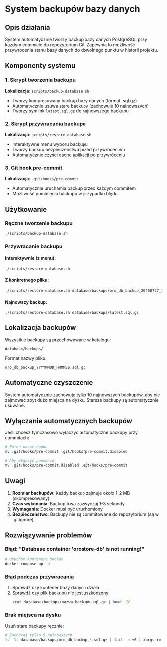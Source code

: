 # System backupów bazy danych

## Opis działania

System automatycznie tworzy backup bazy danych PostgreSQL przy każdym commicie do repozytorium Git. Zapewnia to możliwość przywrócenia stanu bazy danych do dowolnego punktu w historii projektu.

## Komponenty systemu

### 1. Skrypt tworzenia backupu
**Lokalizacja**: `scripts/backup-database.sh`

- Tworzy kompresowany backup bazy danych (format .sql.gz)
- Automatycznie usuwa stare backupy (zachowuje 10 najnowszych)
- Tworzy symlink `latest.sql.gz` do najnowszego backupu

### 2. Skrypt przywracania backupu
**Lokalizacja**: `scripts/restore-database.sh`

- Interaktywne menu wyboru backupu
- Tworzy backup bezpieczeństwa przed przywróceniem
- Automatycznie czyści cache aplikacji po przywróceniu

### 3. Git hook pre-commit
**Lokalizacja**: `.git/hooks/pre-commit`

- Automatycznie uruchamia backup przed każdym commitem
- Możliwość pominięcia backupu w przypadku błędu

## Użytkowanie

### Ręczne tworzenie backupu
```bash
./scripts/backup-database.sh
```

### Przywracanie backupu

#### Interaktywnie (z menu):
```bash
./scripts/restore-database.sh
```

#### Z konkretnego pliku:
```bash
./scripts/restore-database.sh database/backups/oro_db_backup_20250727_185553.sql.gz
```

#### Najnowszy backup:
```bash
./scripts/restore-database.sh database/backups/latest.sql.gz
```

## Lokalizacja backupów

Wszystkie backupy są przechowywane w katalogu:
```
database/backups/
```

Format nazwy pliku:
```
oro_db_backup_YYYYMMDD_HHMMSS.sql.gz
```

## Automatyczne czyszczenie

System automatycznie zachowuje tylko 10 najnowszych backupów, aby nie zajmować zbyt dużo miejsca na dysku. Starsze backupy są automatycznie usuwane.

## Wyłączanie automatycznych backupów

Jeśli chcesz tymczasowo wyłączyć automatyczne backupy przy commitach:

```bash
# Zmień nazwę hooka
mv .git/hooks/pre-commit .git/hooks/pre-commit.disabled

# Aby włączyć ponownie
mv .git/hooks/pre-commit.disabled .git/hooks/pre-commit
```

## Uwagi

1. **Rozmiar backupów**: Każdy backup zajmuje około 1-2 MB (skompresowany)
2. **Czas wykonania**: Backup trwa zazwyczaj 1-3 sekundy
3. **Wymagania**: Docker musi być uruchomiony
4. **Bezpieczeństwo**: Backupy nie są commitowane do repozytorium (są w .gitignore)

## Rozwiązywanie problemów

### Błąd: "Database container 'orostore-db' is not running!"
```bash
# Uruchom kontenery Docker
docker compose up -d
```

### Błąd podczas przywracania
1. Sprawdź czy kontener bazy danych działa
2. Sprawdź czy plik backupu nie jest uszkodzony:
   ```bash
   zcat database/backups/nazwa_backupu.sql.gz | head -20
   ```

### Brak miejsca na dysku
Usuń stare backupy ręcznie:
```bash
# Zachowaj tylko 5 najnowszych
ls -1t database/backups/oro_db_backup_*.sql.gz | tail -n +6 | xargs rm -f
```